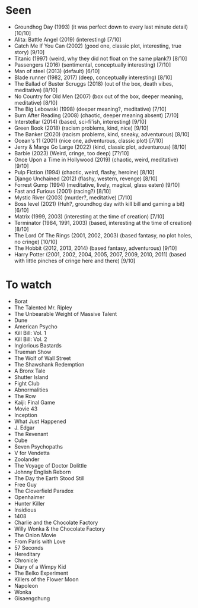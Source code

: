 # Seen

 - Groundhog Day (1993) (it was perfect down to every last minute detail) [10/10]
 - Alita: Battle Angel (2019) (interesting) [7/10]
 - Catch Me If You Can (2002) (good one, classic plot, interesting, true story) [9/10]
 - Titanic (1997) (weird, why they did not float on the same plank?) [8/10]
 - Passengers (2016) (sentimental, conceptually interesting) [7/10]
 - Man of steel (2013) (default) [6/10]
 - Blade runner (1982, 2017) (deep, conceptually interesting) [8/10]
 - The Ballad of Buster Scruggs (2018) (out of the box, death vibes, meditative) [8/10]
 - No Country for Old Men (2007) (box out of the box, deeper meaning, meditative) [8/10]
 - The Big Lebowski (1998) (deeper meaning?, meditative) [7/10]
 - Burn After Reading (2008) (chaotic, deeper meaning absent) [7/10]
 - Interstellar (2014) (based, sci-fi'ish, interesting) [9/10]
 - Green Book (2018) (racism problems, kind, nice) [9/10]
 - The Banker (2020) (racism problems, kind, sneaky, adventurous) [8/10]
 - Ocean's 11 (2001) (nice one, adventurous, classic plot) [7/10]
 - Jerry & Marge Go Large (2022) (kind, classic plot, adventurous) [8/10]
 - Barbie (2023) (Weird, cringe, too deep) [7?/10]
 - Once Upon a Time in Hollywood (2019) (chaotic, weird, meditative) [9/10]
 - Pulp Fiction (1994) (chaotic, weird, flashy, heroine) [8/10]
 - Django Unchained (2012) (flashy, western, revenge) [8/10]
 - Forrest Gump (1994) (meditative, lively, magical, glass eaten) [9/10]
 - Fast and Furious (2001) (racing?) [8/10]
 - Mystic River (2003) (murder?, meditative) [7/10]
 - Boss level (2021) (Huh?, groundhog day with kill bill and gaming a bit) [6/10]
 - Matrix (1999, 2003) (interesting at the time of creation) [7/10]
 - Terminator (1984, 1991, 2003) (based, interesting at the time of creation) [8/10]
 - The Lord Of The Rings (2001, 2002, 2003) (based fantasy, no plot holes, no cringe) [10/10]
 - The Hobbit (2012, 2013, 2014) (based fantasy, adventurous) [9/10]
 - Harry Potter (2001, 2002, 2004, 2005, 2007, 2009, 2010, 2011) (based with little pinches of cringe here and there) [9/10]


# To watch

 - Borat
 - The Talented Mr. Ripley
 - The Unbearable Weight of Massive Talent
 - Dune
 - American Psycho
 - Kill Bill: Vol. 1
 - Kill Bill: Vol. 2
 - Inglorious Bastards
 - Trueman Show
 - The Wolf of Wall Street
 - The Shawshank Redemption
 - A Bronx Tale
 - Shutter Island
 - Fight Club
 - Abnormalities
 - The Row
 - Kaiji: Final Game
 - Movie 43
 - Inception
 - What Just Happened
 - J. Edgar
 - The Revenant
 - Cube
 - Seven Psychopaths
 - V for Vendetta
 - Zoolander
 - The Voyage of Doctor Dolittle
 - Johnny English Reborn
 - The Day the Earth Stood Still
 - Free Guy
 - The Cloverfield Paradox
 - Openhaimer
 - Hunter Killer
 - Insidious
 - 1408
 - Charlie and the Chocolate Factory
 - Willy Wonka & the Chocolate Factory
 - The Onion Movie
 - From Paris with Love
 - 57 Seconds
 - Hereditary
 - Chronicle
 - Diary of a Wimpy Kid
 - The Belko Experiment
 - Killers of the Flower Moon
 - Napoleon
 - Wonka
 - Gisaengchung
